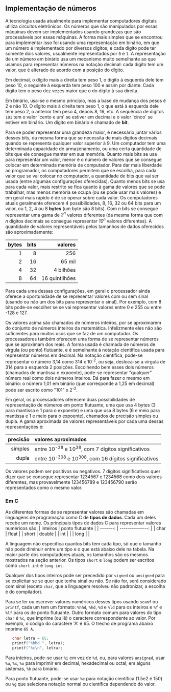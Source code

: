 ## Implementação de números

A tecnologia usada atualmente para implementar computadores digitais utiliza circuitos eletrônicos.
Os números que são manipulados por essas máquinas devem ser implementados usando grandezas que são processáveis por essas máquinas.
A forma mais simples que se encontrou para implementar isso foi usando uma representação em binário, em que um número é implementado por diversos dígitos, e cada dígito pode ter somente dois valores, usualmente representados por `0` e `1`.
A representação de um número em binário usa um mecanismo muito semelhante ao que usamos para representar números na notação decimal: cada dígito tem um valor, que é alterado de acordo com a posição do dígito.

Em decimal, o dígito mais a direita tem peso 1, o dígito à esquerda dele tem peso 10, o seguinte à esquerda tem peso 100 e assim por diante.
Cada dígito tem o peso dez vezes maior que o do dígito à sua direita.

Em binário, usa-se o mesmo princípio, mas a base de mudança dos pesos é 2 e não 10. O dígito mais à direita tem peso 1, o que está à esquerda dele tem peso 2, o anterior tem peso 4, depois 8, 16, etc.
A sequência de dígitos `101` tem o valor 'cento e um' se estiver em decimal e o valor 'cinco' se estiver em binário.
Um dígito em binário é chamado de **bit**.

Para se poder representar uma grandeza maior, é necessário juntar vários desses bits, da mesma forma que se necessita de mais dígitos decimais quando se representa qualquer valor superior à 9.
Um computador tem uma determinada capacidade de armazenamento, ou uma certa quantidade de bits que ele consegue manter em sua memória.
Quanto mais bits se usa para representar um valor, menor é o número de valores que se consegue colocar em determinada memória de computador.
Para dar mais liberdade ao programador, os computadores permitem que se escolha, para cada valor que se vai colocar no computador, a quantidade de bits que vai ser usada (entre algumas configurações oferecidas).
Quanto menos bits se usa para cada valor, mais restrito se fica quanto à gama de valores que se pode trabalhar, mas menos memória se ocupa (ou se pode usar mais valores) e em geral mais rápido é de se operar sobre cada valor.
Os computadores atuais geralmente oferecem 4 possibilidades, 8, 16, 32 ou 64 bits para um valor, ou 1, 2, 4 ou 8 **bytes** (um byte são 8 bits).
Com *n* bits se consegue representar uma gama de *2<sup>n</sup>* valores diferentes (da mesma forma que com *n* dígitos decimais se consegue representar *10<sup>n</sup>* valores diferentes).
A quantidade de valores representáveis pelos tamanhos de dados oferecidos são aproximadamente:

| bytes | bits | valores |
| ---: | ---: | ---: |
|    1 |  8 | 256 |
|    2 | 16 | 65 mil |
|    4 | 32 | 4 bilhões |
|    8 | 64 | 16 quintilhões |

Para cada uma dessas configurações, em geral o processador ainda oferece a oportunidade de se representar valores com ou sem sinal (usando ou não um dos bits para representar o sinal).
Por exemplo, com 8 bits pode-se escolher se se vai representar valores entre 0 e 255 ou entre -128 e 127.

Os valores acima são chamados de números inteiros, por se aproximarem do conjunto de números inteiros da matemática.
Infelizmente eles não são suficientes para muitos usos que se faz de um computador.
Os processadores também oferecem uma forma de se representar números que se aproximam dos reais.
A forma usada é chamada de números de vírgula (ou ponto) flutuante, e é semelhante à notação científica usada para representar números em decimal.
Na notação científica, pode-se representar o número 3,14 como 314 x 10<sup>-2</sup>, ou seja, desloca-se a vírgula de 314 para a esquerda 2 posições.
Escolhendo bem esses dois números (chamados de mantissa e expoente), pode-se representar "qualquer" número real como dois números inteiros.
Dá para fazer o mesmo em binário: o número 1,01 em binário (que corresponde a 1,25 em decimal) pode ser escrito como "101" x 2<sup>-2</sup>.

Em geral, os processadores oferecem duas possibilidades de representação de números em ponto flutuante, uma que usa 4 bytes (3 para mantissa e 1 para o expoente) e uma que usa 8 bytes (6 e meio para mantissa e 1 e meio para o expoente), chamados de precisão simples ou dupla.
A gama aproximada de valores representáveis por cada uma dessas representações é:

| precisão | valores aproximados |
| ---: | :--- |
| simples | entre 10<sup>-38</sup> e 10<sup>38</sup>, com 7 dígitos significativos
| dupla   | entre 10<sup>-308</sup> e 10<sup>308</sup>, com 16 dígitos significativos

Os valores podem ser positivos ou negativos.
7 dígitos significativos quer dizer que se consegue representar 1234567 e 1234568 como dois valores diferentes, mas provavelmente 123456789 e 123456790 serão representados como o mesmo valor.

### Em C

As diferentes formas de se representar valores são chamadas em linguagens de programação como C de **tipos de dados**. Cada um deles recebe um nome. Os principais tipos de dados C para representar valores numéricos são:
| inteiros | ponto flutuante |
| -------: | --------------: |
| char     | float |
| short    | double |
| int      | |
| long     | |

A linguagem não especifica quantos bits tem cada tipo, só que o tamanho não pode diminuir entre um tipo e o que está abaixo dele na tabela. Na maior parte dos computadores atuais, os tamanhos são os mesmos mostrados na seção anterior. Os tipos `short` e `long` podem ser escritos como `short int` e `long int`.

Qualquer dos tipos inteiros pode ser precedido por `signed` ou `unsigned` para se explicitar se se quer que tenha sinal ou não. Se não for, será considerado com sinal (exceto `char`, que a linguagem resolveu não padronizar, a escolha é do compilador).

Para se ler ou escrever valores numéricos desses tipos usando `scanf` ou `printf`, cada um tem um formato: `%hhd`, `%hd`, `%d` e `%ld` para os inteiros e `%f` e `%lf` para os de ponto flutuante.
Outro formato comum para valores do tipo `char` é `%c`, que imprime (ou lê) o caractere correspondente ao valor.
Por exemplo, o código do caractere 'A' é 65. O trecho de programa abaixo imprime `65 A`.
```c
   char letra = 65;
   printf("%hhd ", letra);
   printf("%c\n", letra);
```

Para inteiros, pode-se usar `%i` em vez de `%d`, ou, para valores `unsigned`, usar `%u`, `%x`, `%o` para imprimir em decimal, hexadecimal ou octal; em alguns sistemas, `%b` para binário.

Para ponto flutuante, pode-se usar `%e` para notação científica (1.5e2 é 150) ou `%g` que seleciona notação normal ou científica dependendo do valor.
